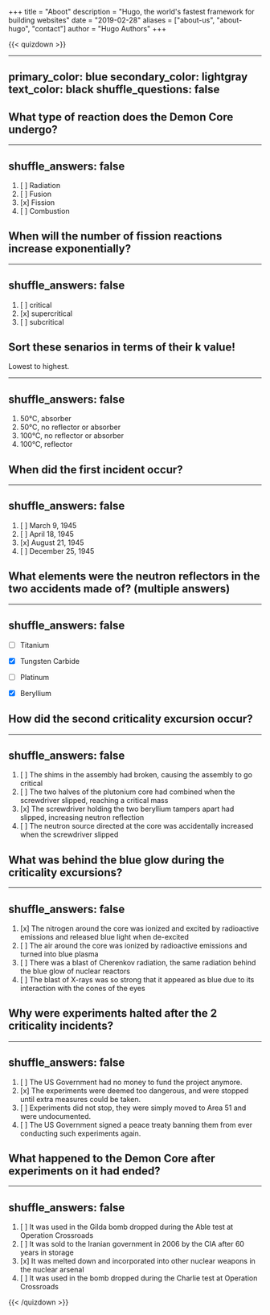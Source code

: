 +++
title = "Aboot"
description = "Hugo, the world's fastest framework for building websites"
date = "2019-02-28"
aliases = ["about-us", "about-hugo", "contact"]
author = "Hugo Authors"
+++

<script 
     src="https://cdn.jsdelivr.net/npm/quizdown@latest/public/build/quizdown.js">
  </script>
  <script 
      src="https://cdn.jsdelivr.net/npm/quizdown@latest/public/build/extensions/quizdownKatex.js">
  </script>
  <script 
      src="https://cdn.jsdelivr.net/npm/quizdown@latest/public/build/extensions/quizdownHighlight.js">
  </script>
  <script>quizdown.register(quizdownHighlight).register(quizdownKatex).init()</script> 


{{< quizdown >}}

---
primary_color: blue
secondary_color: lightgray
text_color: black
shuffle_questions: false
---

## What type of reaction does the Demon Core undergo?

---
shuffle_answers: false
---

1. [ ] Radiation
1. [ ] Fusion
1. [x] Fission
1. [ ] Combustion

## When will the number of fission reactions increase exponentially? 

---
shuffle_answers: false
---

1. [ ] critical
1. [x] supercritical
1. [ ] subcritical

## Sort these senarios in terms of their k value!
Lowest to highest.

---
shuffle_answers: false
---

1. 50°C,  absorber
2. 50°C,  no reflector or absorber
3. 100°C, no reflector or absorber
4. 100°C, reflector

## When did the first incident occur?

---
shuffle_answers: false
---

1. [ ] March 9, 1945
1. [ ] April 18, 1945
1. [x] August 21, 1945
1. [ ] December 25, 1945

## What elements were the neutron reflectors in the two accidents made of? (multiple answers)

---
shuffle_answers: false
---

- [ ] Titanium 
- [x] Tungsten Carbide
- [ ] Platinum
- [x] Beryllium


## How did the second criticality excursion occur?

---
shuffle_answers: false
---

1. [ ] The shims in the assembly had broken, causing the assembly to go critical
1. [ ] The two halves of the plutonium core had combined when the screwdriver slipped, reaching a critical mass
1. [x] The screwdriver holding the two beryllium tampers apart had slipped, increasing neutron reflection
1. [ ] The neutron source directed at the core was accidentally increased when the screwdriver slipped

## What was behind the blue glow during the criticality excursions?

---
shuffle_answers: false
---

1. [x] The nitrogen around the core was ionized and excited by radioactive emissions and released blue light when de-excited
1. [ ] The air around the core was ionized by radioactive emissions and turned into blue plasma
1. [ ] There was a blast of Cherenkov radiation, the same radiation behind the blue glow of nuclear reactors
1. [ ] The blast of X-rays was so strong that it appeared as blue due to its interaction with the cones of the eyes


## Why were experiments halted after the 2 criticality incidents?

---
shuffle_answers: false
---

1. [ ] The US Government had no money to fund the project anymore. 
1. [x] The experiments were deemed too dangerous, and were stopped until extra measures could be taken.
1. [ ] Experiments did not stop, they were simply moved to Area 51 and were undocumented.
1. [ ] The US Government signed a peace treaty banning them from ever conducting such experiments again.

## What happened to the Demon Core after experiments on it had ended?

---
shuffle_answers: false
---

1. [ ] It was used in the Gilda bomb dropped during the Able test at Operation Crossroads
1. [ ] It was sold to the Iranian government in 2006 by the CIA after 60 years in storage
1. [x] It was melted down and incorporated into other nuclear weapons in the nuclear arsenal
1. [ ] It was used in the bomb dropped during the Charlie test at Operation Crossroads


{{< /quizdown >}}
